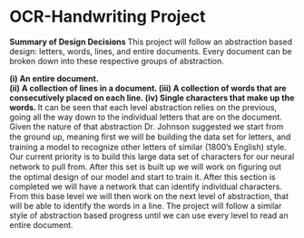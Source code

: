 # OCR-Handwriting Project
<strong> Summary of Design Decisions </strong>
This project will follow an abstraction based design: letters, words, lines, and entire documents. Every document can be broken down into these respective groups of abstraction.

<strong>(i)   An entire document.<br/>
(ii)  A collection of lines in a document.
(iii) A collection of words that are consecutively placed on each line.
(iv)  Single characters that make up the words.
</strong>
It can be seen that each level abstraction relies on the previous, going all the way down to the individual letters that are on the document. Given the nature of that abstraction Dr. Johnson suggested we start from the ground up, meaning ﬁrst we will be building the data set for letters, and training a model to recognize other letters of similar (1800’s English) style. Our current priority is to build this large data set of characters for our neural network to pull from. After this set is built up we will work on ﬁguring out the optimal design of our model and start to train it. After this section is completed we will have a network that can identify individual characters. From this base level we will then work on the next level of abstraction, that will be able to identify the words in a line. The project will follow a similar style of abstraction based progress until we can use every level to read an entire document.
